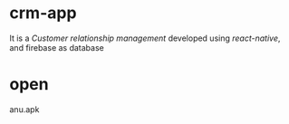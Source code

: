 # crm-app
 It is a *Customer relationship management* developed using *react-native*, and firebase as database
 
 # open
 anu.apk
